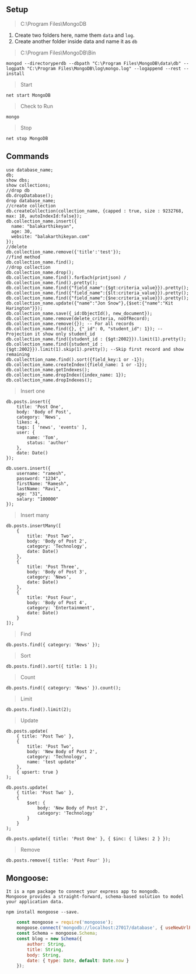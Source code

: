 ## Setup
> C:\Program Files\MongoDB

1. Create two folders here, name them `data` and `log`.
2. Create another folder inside data and name it as `db`

> C:\Program Files\MongoDB\Bin
```
mongod --directoryperdb --dbpath "C:\Program Files\MongoDB\data\db" --logpath "C:\Program Files\MongoDB\log\mongo.log" --logappend --rest --install
```

> Start
```
net start MongoDB
```
> Check to Run
```
mongo
```
> Stop 
```
net stop MongoDB
```
## Commands
```
use database_name;
db;
show dbs;
show collections;
//drop db
db.dropDatabase();
drop database_name;
//create collection
db.createCollection(collection_name, {capped : true, size : 9232768, max: 10, autoIndexId:false});
db.collection_name.insert({
  name: "balakarthikeyan",
  age: 30,
  website: "balakarthikeyan.com"
});
//delete
db.collection_name.remove({'title':'test'});
//find method
db.collection_name.find();
//drop collection
db.collection_name.drop();
db.collection_name.find().forEach(printjson) / db.collection_name.find().pretty();
db.collection_name.find({"field_name":{$gt:criteria_value}}).pretty();
db.collection_name.find({"field_name":{$lt:criteria_value}}).pretty();
db.collection_name.find({"field_name":{$ne:criteria_value}}).pretty();
db.collection_name.update({"name":"Jon Snow"},{$set:{"name":"Kit Harington"}});
db.collection_name.save({_id:ObjectId(), new_document});
db.collection_name.remove(delete_criteria, noOfRecord);
db.collection_name.remove({}); -- For all records
db.collection_name.find({}, {"_id": 0, "student_id": 1}); -- Projection it show only student_id
db.collection_name.find({student_id : {$gt:2002}}).limit(1).pretty();
db.collection_name.find({student_id : {$gt:2002}}).limit(1).skip(1).pretty(); --Skip first record and show remaining
db.collecttion_name.find().sort({field_key:1 or -1});
db.collection_name.createIndex({field_name: 1 or -1});
db.collection_name.getIndexes();
db.collection_name.dropIndex({index_name: 1});
db.collection_name.dropIndexes();
```
> Insert one
```
db.posts.insert({
	title: 'Post One',
	body: 'Body of Post',
	category: 'News',
	likes: 4,
	tags: [ 'news', 'events' ],
	user: {
		name: 'Tom',
		status: 'author'
	},
	date: Date()
});

db.users.insert({
    username: "ramesh",
    password: "1234",
    firstName: "Ramesh",
    lastName: "Ravi",
    age: "31",
    salary: "100000"
});
```
> Insert many
```
db.posts.insertMany([
	{
		title: 'Post Two',
		body: 'Body of Post 2',
		category: 'Technology',
		date: Date()
	},
	{
		title: 'Post Three',
		body: 'Body of Post 3',
		category: 'News',
		date: Date()
	},
	{
		title: 'Post Four',
		body: 'Body of Post 4',
		category: 'Entertainment',
		date: Date()
	}
]);
```
> Find
```
db.posts.find({ category: 'News' });
```
> Sort
```
db.posts.find().sort({ title: 1 });
```
> Count
```
db.posts.find({ category: 'News' }).count();
```
> Limit
```
db.posts.find().limit(2);
```
> Update
```
db.posts.update(
	{ title: 'Post Two' },
	{
		title: 'Post Two',
		body: 'New Body of Post 2',
		category: 'Technology',
		name: 'test update'
	},
	{ upsert: true }
);

db.posts.update(
	{ title: 'Post Two' },
	{
		$set: {
			body: 'New Body of Post 2',
			category: 'Technology'
		}
	}
);

db.posts.update({ title: 'Post One' }, { $inc: { likes: 2 } });
```
> Remove
```
db.posts.remove({ title: 'Post Four' });
```
## Mongoose:

    It is a npm package to connect your express app to mongodb.
    Mongoose provides a straight-forward, schema-based solution to model your application data.

    npm install mongoose --save.
	
```javascript
    const mongoose = require('mongoose');
    mongoose.connect('mongodb://localhost:27017/database', { useNewUrlParser: true, useUnifiedTopology: true });
    const Schema = mongoose.Schema;
    const blog = new Schema({
		author: String,
		title: String,
		body: String,
		date: { type: Date, default: Date.now }
	});
```
